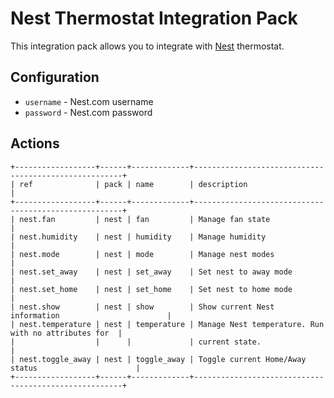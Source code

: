 # Nest Thermostat Integration Pack

This integration pack allows you to integrate with
[Nest](https://nest.com) thermostat.

## Configuration

* `username` - Nest.com username
* `password` - Nest.com password

## Actions

```
+------------------+------+-------------+------------------------------------------------------+
| ref              | pack | name        | description                                          |
+------------------+------+-------------+------------------------------------------------------+
| nest.fan         | nest | fan         | Manage fan state                                     |
| nest.humidity    | nest | humidity    | Manage humidity                                      |
| nest.mode        | nest | mode        | Manage nest modes                                    |
| nest.set_away    | nest | set_away    | Set nest to away mode                                |
| nest.set_home    | nest | set_home    | Set nest to home mode                                |
| nest.show        | nest | show        | Show current Nest information                        |
| nest.temperature | nest | temperature | Manage Nest temperature. Run with no attributes for  |
|                  |      |             | current state.                                       |
| nest.toggle_away | nest | toggle_away | Toggle current Home/Away status                      |
+------------------+------+-------------+------------------------------------------------------+
```
